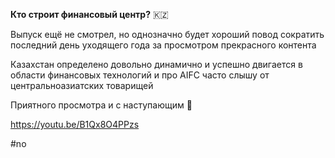 
**Кто строит финансовый центр?** 🇰🇿

Выпуск ещё не смотрел, но однозначно будет хороший повод сократить последний день уходящего года за просмотром прекрасного контента

Казахстан определено довольно динамично и успешно двигается в области финансовых технологий и про AIFC часто слышу от центральноазиатских товарищей

Приятного просмотра и с наступающим 🐍

https://youtu.be/B1Qx8O4PPzs

#no 